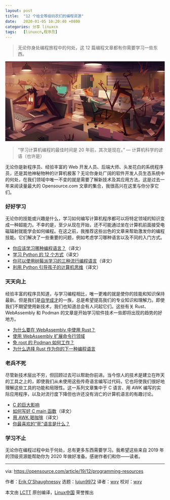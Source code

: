 ```yaml
---
layout: post
title:	"12 个给全等级码农们的编程资源"
date:	2020-01-05 10:20:40 +0800 
categories:	分享 linuxcn 
tags:	[linuxcn,程序员]
---
```




> 
> 无论你身处编程旅程中的何处，这 12 篇编程文章都有你需要学习一些东西。
> 
> 
> 


![](/Asserts/Images/album/202001/05/102002cdjy66jucbcfs6dg.jpg)



> 
> “学习计算机编程的最佳时间是 20 年前，其次是现在。” — 计算机科学的谚语（也许是）
> 
> 
> 


无论你是新程序员、经验丰富的 Web 开发人员、后端大师、头发花白的系统程序员，还是其他神秘物种的计算机极客？无论你身处广阔的软件开发人员生态系统中的何处，在我们领域中唯一不变的就是需要了解新技术及其应用方法。这是过去一年来阅读量最大的 Opensource.com 文章的集合，我很高兴在这里与你分享它们。


### 好好学习


无论你的技能或兴趣是什么，学习如何编写计算机程序都可以将特定领域的知识变成一种超能力。不幸的是，至少从现在开始，还不可能通过坐在计算机前面接受电磁辐射就能学会如何编程。在这之前，我推荐这些出色的文章来帮助激发你的编程技能。它们解决了一些重要的问题，例如考虑学习哪种语言以及不同的入门方式。


* [你应该学习哪种编程语言？](/article-10769-1.html)（译文）
* [学习 Python 的 12 个方式](/article-11280-1.html)（译文）
* [你可以使用树莓派学习的三种流行编程语言](/article-10661-1.html)（译文）
* [利用 Python 引导孩子的计算机思维](/article-11116-1.html)（译文）


### 天天向上


经验丰富的程序员知道，与学习编程相比，唯一更难的就是使你的技能和知识保持最新。但是我们是[自学成才](https://en.wikipedia.org/wiki/Autodidacticism)的一族，总是希望提高我们的专业知识和理解力。即使我们不期望使用新技术，我们也知道总会有人问起它们。这些有关 Rust、WebAssembly 和 Podman 的文章是开始学习软件技术一些即将出现的趋势的好地方。


* [为什么要在 WebAssembly 中使用 Rust？](https://opensource.com/article/19/2/why-use-rust-webassembly)
* [使用 WebAssembly 扩展命令行领域](https://opensource.com/article/19/4/command-line-playgrounds-webassembly)
* [免 root 的 Podman 如何工作？](https://opensource.com/article/19/2/how-does-rootless-podman-work)
* [为什么选择 Rust 作为你的下一种编程语言](https://opensource.com/article/19/10/choose-rust-programming-language)


### 老兵不死


尽管新技术层出不穷，但回顾过去可以帮助你前进。当今惊人的技术是建立在昨天的工具之上的，即使我们从未使用这些传奇语言编写过代码，它也将使我们很好地理解这些工具的功能和局限性。这一系列文章集中于 C 语言、用 AWK 编写的实际应用程序，以及对流行度下降但也许还没有消亡的计算机语言的有趣讨论。


* [C 的巨大影响](https://opensource.com/article/19/10/command-line-heroes-c)
* [如何写好 C main 函数](/article-10949-1.html)（译文）
* [用 AWK 喝咖啡](/article-10555-1.html)（译文）
* [你最喜欢的“死”语言是什么？](https://opensource.com/article/19/6/favorite-dead-language)


### 学习不止


无论你在编程过程中处于何处，总有更多东西需要学习。我希望这些来自 2019 年的顶级资源能帮助你为 2020 年做好准备。感谢作者们和你——读者。




---


via: <https://opensource.com/article/19/12/programming-resources>


作者：[Erik O'Shaughnessy](https://opensource.com/users/jnyjny) 选题：[lujun9972](https://github.com/lujun9972) 译者：[wxy](https://github.com/wxy) 校对：[wxy](https://github.com/wxy)


本文由 [LCTT](https://github.com/LCTT/TranslateProject) 原创编译，[Linux中国](https://linux.cn/) 荣誉推出
